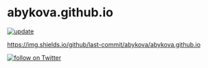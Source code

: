 # abykova.github.io

[![update](https://img.shields.io/github/last-commit/abykova/abykova.github.io)](https://img.shields.io/github/last-commit/abykova/abykova.github.io)

https://img.shields.io/github/last-commit/abykova/abykova.github.io

<a href="https://twitter.com/intent/follow?screen_name=drinkuper">
        <img src="https://img.shields.io/twitter/follow/drinkuper?style=social&logo=twitter"
            alt="follow on Twitter"></a>
